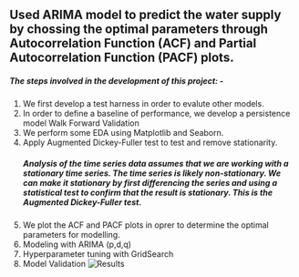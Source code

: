 
## Used ARIMA model to predict the water supply by chossing the optimal parameters through Autocorrelation Function (ACF) and Partial Autocorrelation Function (PACF) plots.

##### The steps involved in the development of this project: -

1) We first develop a test harness in order to evalute other models.
2) In order to define a baseline of performance, we develop a persistence model Walk Forward Validation 
3) We perform some EDA using Matplotlib and Seaborn.
4) Apply Augmented Dickey-Fuller test to test and remove stationarity. 
    ##### Analysis of the time series data assumes that we are working with a stationary time series. The time series is likely non-stationary. We can make it stationary by first differencing the series and using a statistical test to confirm that the result is stationary. This is the Augmented Dickey-Fuller test.
5) We plot the ACF and PACF plots in oprer to determine the optimal parameters for modelling.
6) Modeling with ARIMA (p,d,q)
7) Hyperparameter tuning with GridSearch
8) Model Validation
![Results](https://user-images.githubusercontent.com/52730843/199085070-eb9d7060-989b-46b1-806f-a7600ffe350a.jpg)
